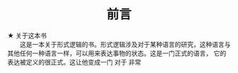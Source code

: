 <h1 style="text-align: center;">前言</h1>

★ 关于这本书
<br/>
　　这是一本关于形式逻辑的书。形式逻辑涉及对于某种语言的研究，这种语言与其他任何一种语言一样，可以用来表达事物的状态。这是一门正式的语言， 它的表达被定义的很正式。这让他变成一门 对于 非常

